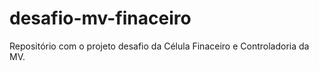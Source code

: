 # desafio-mv-finaceiro
Repositório com o projeto desafio da Célula Finaceiro e Controladoria da MV.
